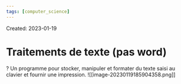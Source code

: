 ```yaml
---
tags: [computer_science] 
---
```

Created: 2023-01-19

# Traitements de texte (pas word)
?
Un programme pour stocker, manipuler et formater du texte saisi au clavier et fournir une impression. ![[image-20230119185904358.png]]
<!--SR:!2024-05-05,275,250-->

